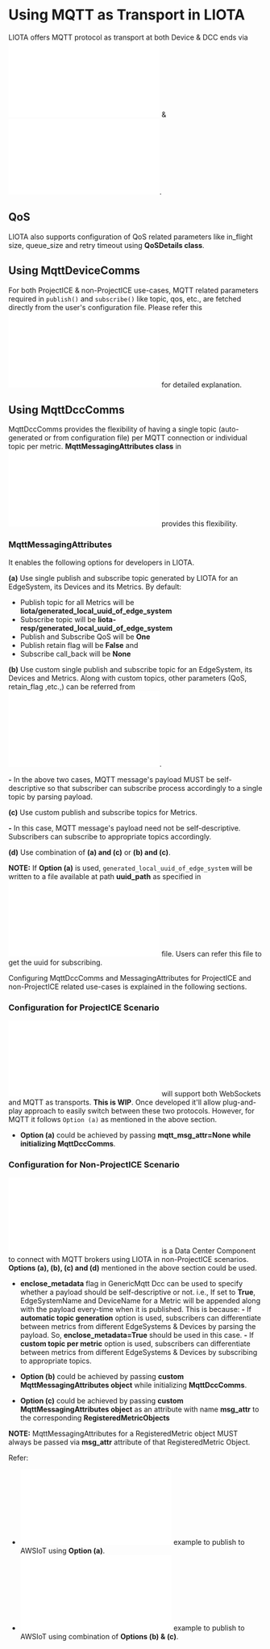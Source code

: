 # Using MQTT as Transport in LIOTA

LIOTA offers MQTT protocol as transport at both Device & DCC ends via ![MqttDeviceComms](/liota/device_comms/mqtt_device_comms.py) & ![MqttDccComms](/liota/dcc_comms/mqtt_dcc_comms.py).


## QoS
LIOTA also supports configuration of QoS related parameters like in_flight size, queue_size and retry timeout using **QoSDetails class**.

## Using MqttDeviceComms

For both ProjectICE & non-ProjectICE use-cases, MQTT related parameters required in `publish()` and `subscribe()` like topic, qos, etc., are fetched directly from the user's
configuration file.  Please refer this ![example](/examples/mqtt/iot_cc/iotcc_simulated_mqtt.py) for detailed explanation.


## Using MqttDccComms

MqttDccComms provides the flexibility of having a single topic (auto-generated or from configuration file) per MQTT connection or individual topic per metric. **MqttMessagingAttributes class** in ![mqtt.py](/liota/lib/transports/mqtt.py)
provides this flexibility.

### MqttMessagingAttributes

It enables the following options for developers in LIOTA.

**(a)** Use single publish and subscribe topic generated by LIOTA for an EdgeSystem, its Devices and its Metrics. By default:
* Publish topic for all Metrics will be **liota/generated_local_uuid_of_edge_system**
* Subscribe topic will be **liota-resp/generated_local_uuid_of_edge_system**
* Publish and Subscribe QoS will be **One**
* Publish retain flag will be **False** and
* Subscribe call_back will be **None**

**(b)** Use custom single publish and subscribe topic for an EdgeSystem, its Devices and Metrics.  Along with custom topics, other parameters (QoS, retain_flag ,etc.,) can be referred from ![Property File](/examples/mqtt/aws_iot/awsSampleProp.conf).

**-** In the above two cases, MQTT message's payload MUST be self-descriptive so that subscriber can subscribe process accordingly to a single topic by parsing payload.

**(c)** Use custom publish and subscribe topics for Metrics.

**-** In this case, MQTT message's payload need not be self-descriptive.  Subscribers can subscribe to appropriate topics accordingly.

**(d)** Use combination of **(a) and (c)** or **(b) and (c)**.


**NOTE:**
If **Option (a)** is used, `generated_local_uuid_of_edge_system` will be written to a file available at path **uuid_path** as specified in ![liota.conf](/config/liota.conf) file.
Users can refer this file to get the uuid for subscribing.


Configuring MqttDccComms and MessagingAttributes for ProjectICE and non-ProjectICE related use-cases is explained in the following sections.

### Configuration for ProjectICE Scenario
![IoTCC DCC](/liota/dccs/iotcc.py) will support both WebSockets and MQTT as transports.  **This is WIP**.  Once developed it'll allow plug-and-play approach to easily switch between these two protocols.  However, for MQTT
it follows `Option (a)` as mentioned in the above section.
* **Option (a)** could be achieved by passing **mqtt_msg_attr=None while initializing MqttDccComms**.


### Configuration for Non-ProjectICE Scenario
![GenericMqtt DCC](/liota/dccs/generic_mqtt.py) is a Data Center Component to connect with MQTT brokers using LIOTA in non-ProjectICE scenarios.  **Options (a), (b), (c) and (d)** mentioned in the above section
could be used.
* **enclose_metadata** flag in GenericMqtt Dcc can be used to specify whether a payload should be self-descriptive or not. i.e., If set to **True**, EdgeSystemName and DeviceName for a Metric will be appended
along with the payload every-time when it is published.  This is because:
**-** If **automatic topic generation** option is used, subscribers can differentiate between metrics from different EdgeSystems & Devices by parsing the payload.  So, **enclose_metadata=True** should be used in this case.
**-** If **custom topic per metric** option is used, subscribers can differentiate between metrics from different EdgeSystems & Devices by subscribing to appropriate topics.

* **Option (b)** could be achieved by passing **custom MqttMessagingAttributes object** while initializing **MqttDccComms**.
* **Option (c)** could be achieved by passing **custom MqttMessagingAttributes object** as an attribute with name **msg_attr** to the corresponding **RegisteredMetricObjects**

**NOTE:** MqttMessagingAttributes for a RegisteredMetric object MUST always be passed via **msg_attr** attribute of that RegisteredMetric Object.

Refer:
* ![aws_auto_gen](/examples/mqtt/aws_iot/simulated_home_auto_gen_topic.py) example to publish to AWSIoT using **Option (a)**.
* ![aws_topic_per_metric](/examples/mqtt/aws_iot/simulated_home_auto_gen_topic.py) example to publish to AWSIoT using combination of **Options (b) & (c)**.
